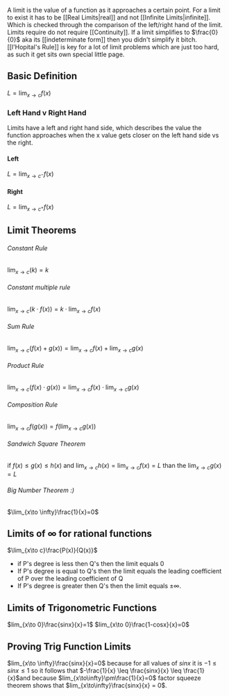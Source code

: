 A limit is the value of a function as it approaches a certain point. For a limit to exist it has to be [[Real Limits|real]] and not [[Infinite Limits|infinite]]. Which is checked through the comparison of the left/right hand of the limit. Limits require do not require [[Continuity]]. If a limit simplifies to $\frac{0}{0}$ aka its [[indeterminate form]] then you didn't simplify it bitch. [[l'Hopital's Rule]] is key for a lot of limit problems which are just too hard, as such it get sits own special little page.

## Basic Definition
$L = \lim_{x \to c} f(x)$


### Left Hand v Right Hand
Limits have a left and right hand side, which describes the value the function approaches when the x value gets closer on the left hand side vs the right.

#### Left
$L = \lim_{x\to c^-}f(x)$
#### Right
$L = \lim_{x\to c^+}f(x)$

## Limit Theorems
###### Constant Rule
$\lim_{x\to c}(k) = k$
###### Constant multiple rule
$\lim_{x \to c}(k \cdot f(x))=k \cdot \lim_{x \to c}f(x)$
###### Sum Rule
$\lim_{x\to c}(f(x)+g(x))=\lim_{x\to c}f(x) + \lim_{x\to c}g(x)$
###### Product Rule
$\lim_{x\to c}(f(x)\cdot g(x))=\lim_{x\to c}f(x) \cdot \lim_{x\to c}g(x)$
###### Composition Rule
$\lim_{x \to c}f(g(x)) = f(\lim_{x\to c}g(x))$
###### Sandwich Square Theorem
$\text{if } f(x)\leq g(x)\leq h(x) \text{ and } \lim_{x\to c}h(x) = \lim_{x\to c}f(x)=L \text{ than the } \lim_{x \to c}g(x) = L$
###### Big Number Theorem :)
$\lim_{x\to \infty}\frac{1}{x}=0$

## Limits of $\infty$ for rational functions
$\lim_{x\to c}\frac{P(x)}{Q(x)}$ 
* if P's degree is less then Q's then the limit equals 0
* If P's degree is equal to Q's then the limit equals the leading coefficient of P over the leading coefficient of Q
* If P's degree is greater then Q's then the limit equals $\pm \infty$.

## Limits of Trigonometric Functions
$lim_{x\to 0}\frac{sinx}{x}=1$
$lim_{x\to 0}\frac{1-cosx}{x}=0$

## Proving Trig Function Limits
$lim_{x\to \infty}\frac{sinx}{x}=0$ because for all values of $sinx$ it is $-1\leq sinx \leq 1$ so it follows that $-\frac{1}{x} \leq \frac{sinx}{x} \leq \frac{1}{x}$and because $lim_{x\to\infty}\pm\frac{1}{x}=0$ factor squeeze theorem shows that $lim_{x\to\infty}\frac{sinx}{x} = 0$.